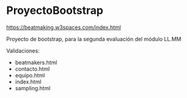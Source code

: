 # ProyectoBootstrap

https://beatmaking.w3spaces.com/index.html

Proyecto de bootstrap, para la segunda evaluación del módulo LL.MM


Validaciones:

- beatmakers.html
- contacto.html
- equipo.html
- index.html
- sampling.html

